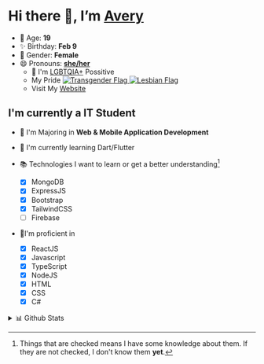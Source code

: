 # Hi there 👋, I’m [Avery][website]

- 🌸 Age: **19**
- ✨ Birthday: **Feb 9**
- 🎨 Gender: **Female**
- 😄 Pronouns: **[she/her][pronounspage]**
  - 🌈 I'm [LGBTQIA+][lgbt-foundation] Possitive
  - <div class="Flags">
      <span>My Pride</span>
      <a href="https://en.pronouns.page/dictionary/terminology#transgender">
        <img src="https://pronouns.page/flags/Transgender.png" alt="Transgender Flag" height="15px"/>
      </a>
      <a href="https://en.pronouns.page/dictionary/terminology#lesbian">
      <img src="https://pronouns.page/flags/Lesbian.png" alt="Lesbian Flag" height="15px"/>
      </a>
    </div>
  - Visit My [Website][website]

## I'm currently a IT Student

- 📌 I'm Majoring in **Web & Mobile Application Development**
- 🌱 I'm currently learning Dart/Flutter
- 📚 Technologies I want to learn or get a better understanding[^1]

  - [x] MongoDB
  - [x] ExpressJS
  - [x] Bootstrap
  - [x] TailwindCSS
  - [ ] Firebase

- 🎉I'm proficient in

  - [x] ReactJS
  - [x] Javascript
  - [x] TypeScript
  - [x] NodeJS
  - [x] HTML
  - [x] CSS
  - [x] C#

<details>
  <summary>
    📊 Github Stats
  </summary>

<!--START_SECTION:waka-->
![Code Time](http://img.shields.io/badge/Code%20Time-460%20hrs%2013%20mins-blue)

![Profile Views](http://img.shields.io/badge/Profile%20Views-0-blue)

**🐱 My GitHub Data** 

> 🏆 534 Contributions in the Year 2022
 > 
> 📦 56.8 kB Used in GitHub's Storage 
 > 
> 💼 Opted to Hire
 > 
> 📜 26 Public Repositories 
 > 
> 🔑 24 Private Repositories  
 > 
**I'm a Night 🦉** 

```text
🌞 Morning    37 commits     ██░░░░░░░░░░░░░░░░░░░░░░░   10.6% 
🌆 Daytime    129 commits    █████████░░░░░░░░░░░░░░░░   36.96% 
🌃 Evening    146 commits    ██████████░░░░░░░░░░░░░░░   41.83% 
🌙 Night      37 commits     ██░░░░░░░░░░░░░░░░░░░░░░░   10.6%

```
📅 **I'm Most Productive on Thursday** 

```text
Monday       65 commits     ████░░░░░░░░░░░░░░░░░░░░░   18.62% 
Tuesday      34 commits     ██░░░░░░░░░░░░░░░░░░░░░░░   9.74% 
Wednesday    41 commits     ███░░░░░░░░░░░░░░░░░░░░░░   11.75% 
Thursday     75 commits     █████░░░░░░░░░░░░░░░░░░░░   21.49% 
Friday       43 commits     ███░░░░░░░░░░░░░░░░░░░░░░   12.32% 
Saturday     41 commits     ███░░░░░░░░░░░░░░░░░░░░░░   11.75% 
Sunday       50 commits     ███░░░░░░░░░░░░░░░░░░░░░░   14.33%

```


📊 **This Week I Spent My Time On** 

```text
⌚︎ Time Zone: America/Halifax

💬 Programming Languages: 
JavaScript               10 hrs 9 mins       ████████░░░░░░░░░░░░░░░░░   34.8% 
TypeScript               8 hrs 55 mins       ███████░░░░░░░░░░░░░░░░░░   30.55% 
SCSS                     4 hrs 4 mins        ███░░░░░░░░░░░░░░░░░░░░░░   13.95% 
Java                     2 hrs 26 mins       ██░░░░░░░░░░░░░░░░░░░░░░░   8.36% 
Other                    1 hr                ░░░░░░░░░░░░░░░░░░░░░░░░░   3.43%

🔥 Editors: 
VS Code                  24 hrs 51 mins      █████████████████████░░░░   85.13% 
IntelliJ                 2 hrs 31 mins       ██░░░░░░░░░░░░░░░░░░░░░░░   8.65% 
Visual Studio            1 hr 49 mins        █░░░░░░░░░░░░░░░░░░░░░░░░   6.23%

🐱‍💻 Projects: 
gitmoji-clone            12 hrs 4 mins       ██████████░░░░░░░░░░░░░░░   41.36% 
avarose.dev              6 hrs 1 min         █████░░░░░░░░░░░░░░░░░░░░   20.63% 
1-advjs-assignment-1-Aver2 hrs 19 mins       ██░░░░░░░░░░░░░░░░░░░░░░░   7.98% 
Test                     2 hrs 3 mins        █░░░░░░░░░░░░░░░░░░░░░░░░   7.05% 
MVCPetsPartOne           1 hr 49 mins        █░░░░░░░░░░░░░░░░░░░░░░░░   6.23%

💻 Operating System: 
Windows                  29 hrs 12 mins      █████████████████████████   100.0%

```

**I Mostly Code in JavaScript** 

```text
JavaScript               21 repos            ███████████░░░░░░░░░░░░░░   43.75% 
TypeScript               7 repos             ███░░░░░░░░░░░░░░░░░░░░░░   14.58% 
C#                       6 repos             ███░░░░░░░░░░░░░░░░░░░░░░   12.5% 
HTML                     3 repos             █░░░░░░░░░░░░░░░░░░░░░░░░   6.25% 
Shell                    3 repos             █░░░░░░░░░░░░░░░░░░░░░░░░   6.25%

```


**Timeline**

![Chart not found](https://raw.githubusercontent.com/Avery-Rose/Avery-Rose/main/charts/bar_graph.png) 


 Last Updated on 30/09/2022 18:57:35 UTC
<!--END_SECTION:waka-->

</details>



[^1]:
    Things that are checked means I have some knowledge about them.
    If they are not checked, I don't know them **yet**.

[//]: <> (Links)

[wakatime-profile]: https://wakatime.com/@Averyyyyyyyy
[pronouns-definitions]: https://en.pronouns.page/she/her
[pronounspage]: https://pronouns.page/@cattgirlava
[lgbt-foundation]: https://lgbt.foundation/
[website]: https://avarose.dev/
[alexandres-badge-repo]: https://github.com/alexandresanlim/Badges4-README.md-Profile
